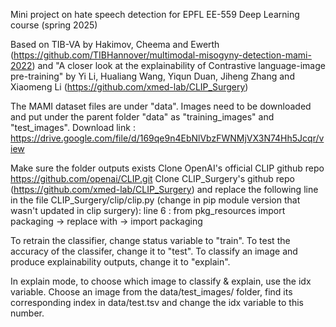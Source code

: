 Mini project on hate speech detection for EPFL EE-559 Deep Learning course (spring 2025)

Based on TIB-VA by Hakimov, Cheema and Ewerth (https://github.com/TIBHannover/multimodal-misogyny-detection-mami-2022) 
and "A closer look at the explainability of Contrastive language-image pre-training" by Yi Li, Hualiang Wang, Yiqun Duan, Jiheng Zhang and Xiaomeng Li (https://github.com/xmed-lab/CLIP_Surgery)

The MAMI dataset files are under "data". Images need to be downloaded and put under the parent folder "data" as "training_images" and "test_images". Download link : https://drive.google.com/file/d/169qe9n4EbNlVbzFWNMjVX3N74Hh5Jcqr/view


Make sure the folder outputs exists
Clone OpenAI's official CLIP github repo https://github.com/openai/CLIP.git
Clone CLIP_Surgery's github repo (https://github.com/xmed-lab/CLIP_Surgery) and replace the following line
in the file CLIP_Surgery/clip/clip.py (change in pip module version that wasn't updated in clip surgery):
line 6 : from pkg_resources import packaging  -> replace with -> import packaging

To retrain the classifier, change status variable to "train". To test the accuracy of the classifer, change it to "test". To classify an image and produce explainability outputs, change it to "explain".

In explain mode, to choose which image to classify & explain, use the idx variable. Choose an image from the data/test_images/ folder, find its corresponding index in data/test.tsv and change the idx variable to this number.